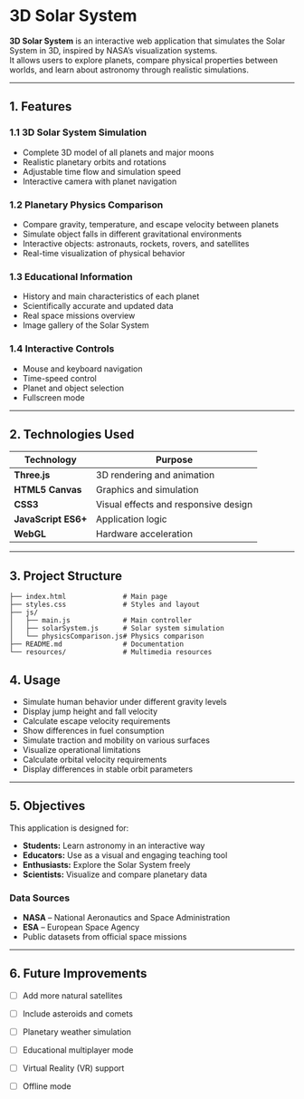 # 3D Solar System

**3D Solar System** is an interactive web application that simulates the Solar System in 3D, inspired by NASA’s visualization systems.  
It allows users to explore planets, compare physical properties between worlds, and learn about astronomy through realistic simulations.

---

## 1. Features

### 1.1 3D Solar System Simulation
- Complete 3D model of all planets and major moons  
- Realistic planetary orbits and rotations  
- Adjustable time flow and simulation speed  
- Interactive camera with planet navigation  

### 1.2 Planetary Physics Comparison
- Compare gravity, temperature, and escape velocity between planets  
- Simulate object falls in different gravitational environments  
- Interactive objects: astronauts, rockets, rovers, and satellites  
- Real-time visualization of physical behavior  

### 1.3 Educational Information
- History and main characteristics of each planet  
- Scientifically accurate and updated data  
- Real space missions overview  
- Image gallery of the Solar System  

### 1.4 Interactive Controls
- Mouse and keyboard navigation  
- Time-speed control  
- Planet and object selection  
- Fullscreen mode  

---
## 2. Technologies Used

| Technology | Purpose |
|-------------|----------|
| **Three.js** | 3D rendering and animation |
| **HTML5 Canvas** | Graphics and simulation |
| **CSS3** | Visual effects and responsive design |
| **JavaScript ES6+** | Application logic |
| **WebGL** | Hardware acceleration |

---

## 3. Project Structure
```text
├── index.html              # Main page
├── styles.css              # Styles and layout
├── js/
│   ├── main.js             # Main controller
│   ├── solarSystem.js      # Solar system simulation
│   └── physicsComparison.js# Physics comparison
├── README.md               # Documentation
└── resources/              # Multimedia resources
```
## 4. Usage

- Simulate human behavior under different gravity levels  
- Display jump height and fall velocity  
- Calculate escape velocity requirements  
- Show differences in fuel consumption  
- Simulate traction and mobility on various surfaces  
- Visualize operational limitations  
- Calculate orbital velocity requirements  
- Display differences in stable orbit parameters  

---

## 5. Objectives

This application is designed for:

- **Students:** Learn astronomy in an interactive way  
- **Educators:** Use as a visual and engaging teaching tool  
- **Enthusiasts:** Explore the Solar System freely  
- **Scientists:** Visualize and compare planetary data  

### Data Sources

- **NASA** – National Aeronautics and Space Administration  
- **ESA** – European Space Agency  
- Public datasets from official space missions  

---

## 6. Future Improvements

- [ ] Add more natural satellites  
- [ ] Include asteroids and comets  
- [ ] Planetary weather simulation  
- [ ] Educational multiplayer mode  
- [ ] Virtual Reality (VR) support  
- [ ] Offline mode 

